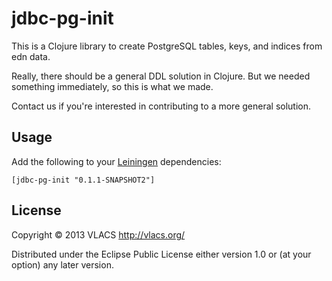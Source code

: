 # jdbc-pg-init

This is a Clojure library to create PostgreSQL tables, keys, and indices from
edn data.

Really, there should be a general DDL solution in Clojure. But we
needed something immediately, so this is what we made.

Contact us if you're interested in contributing to a more general solution.

## Usage

Add the following to your [Leiningen](https://github.com/technomancy/leiningen) dependencies:
```
[jdbc-pg-init "0.1.1-SNAPSHOT2"]
```

## License

Copyright © 2013 VLACS http://vlacs.org/

Distributed under the Eclipse Public License either version 1.0 or (at
your option) any later version.
